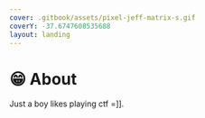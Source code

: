 ```yaml
---
cover: .gitbook/assets/pixel-jeff-matrix-s.gif
coverY: -37.6747608535688
layout: landing
---
```


# 😁 About

Just a boy likes playing ctf =]].

